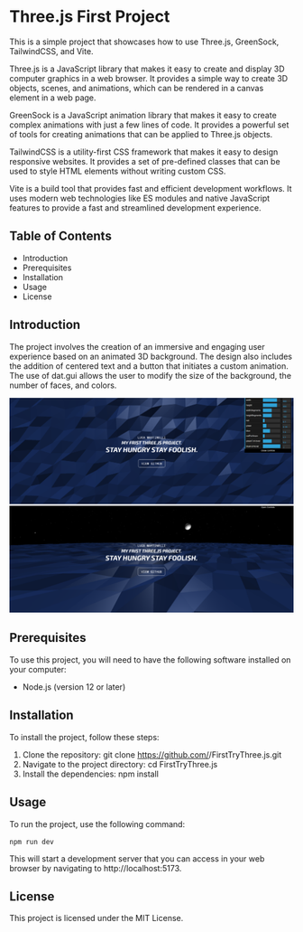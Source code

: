 # Three.js First Project

This is a simple project that showcases how to use Three.js, GreenSock, TailwindCSS, and Vite.

Three.js is a JavaScript library that makes it easy to create and display 3D computer graphics in a web browser. It provides a simple way to create 3D objects, scenes, and animations, which can be rendered in a canvas element in a web page.

GreenSock is a JavaScript animation library that makes it easy to create complex animations with just a few lines of code. It provides a powerful set of tools for creating animations that can be applied to Three.js objects.

TailwindCSS is a utility-first CSS framework that makes it easy to design responsive websites. It provides a set of pre-defined classes that can be used to style HTML elements without writing custom CSS.

Vite is a build tool that provides fast and efficient development workflows. It uses modern web technologies like ES modules and native JavaScript features to provide a fast and streamlined development experience.

## Table of Contents

- Introduction
- Prerequisites
- Installation
- Usage
- License

## Introduction

The project involves the creation of an immersive and engaging user experience based on an animated 3D background.
The design also includes the addition of centered text and a button that initiates a custom animation.
The use of dat.gui allows the user to modify the size of the background, the number of faces, and colors.

![My Image](Screenshot/Screenshot1.png)
![My Image](Screenshot/Screenshot2.png)

## Prerequisites

To use this project, you will need to have the following software installed on your computer:

- Node.js (version 12 or later)

## Installation

To install the project, follow these steps:

1. Clone the repository: git clone https://github.com/<your-username>/FirstTryThree.js.git
1. Navigate to the project directory: cd FirstTryThree.js
1. Install the dependencies: npm install

## Usage

To run the project, use the following command:

```
npm run dev
```

This will start a development server that you can access in your web browser by navigating to http://localhost:5173.

## License

This project is licensed under the MIT License.
